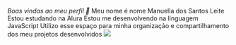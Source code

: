 *Boas vindas ao meu perfil 💙*
Meu nome é nome Manuella dos Santos Leite
Estou estudando na Alura
Estou me desenvolvendo na linguagem JavaScript
Utilizo esse espaço para minha organização e compartilhamento dos meu projetos desenvolvidos
![](https://media1.tenor.com/m/dMKyfdeMNxQAAAAd/monkeyphobic.gif)
